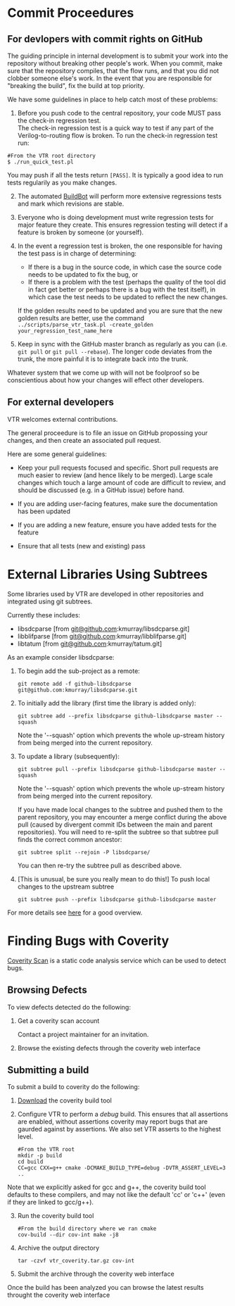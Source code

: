 Commit Proceedures
==================

For devlopers with commit rights on GitHub
------------------------------------------
The guiding principle in internal development is to submit your work into the repository without breaking other people's work.
When you commit, make sure that the repository compiles, that the flow runs, and that you did not clobber someone else's work.
In the event that you are responsible for "breaking the build", fix the build at top priority.

We have some guidelines in place to help catch most of these problems:

1.  Before you push code to the central repository, your code MUST pass the check-in regression test.  
    The check-in regression test is a quick way to test if any part of the Verilog-to-routing flow is broken.
    To run the check-in regression test run:
```shell
#From the VTR root directory
$ ./run_quick_test.pl
```
You may push if all the tests return `[PASS]`.
It is typically a good idea to run tests regularily as you make changes.

2.  The automated [BuildBot](http://builds.verilogtorouting.org:8080/waterfall) will perform more extensive regressions tests and mark which revisions are stable.

3.  Everyone who is doing development must write regression tests for major feature they create.
    This ensures regression testing will detect if a feature is broken by someone (or yourself).

4.  In the event a regression test is broken, the one responsible for having the test pass is in charge of determining:
    * If there is a bug in the source code, in which case the source code needs to be updated to fix the bug, or 
    * If there is a problem with the test (perhaps the quality of the tool did in fact get better or perhaps there is a bug with the test itself), in which case the test needs to be updated to reflect the new changes.  
    
    If the golden results need to be updated and you are sure that the new golden results are better, use the command `../scripts/parse_vtr_task.pl -create_golden your_regression_test_name_here`

5.  Keep in sync with the GitHub master branch as regularly as you can (i.e. `git pull` or `git pull --rebase`).
    The longer code deviates from the trunk, the more painful it is to integrate back into the trunk.

Whatever system that we come up with will not be foolproof so be conscientious about how your changes will effect other developers.

For external developers
-----------------------
VTR welcomes external contributions. 

The general proceedure is to file an issue on GitHub propossing your changes, and then create an associated pull request.

Here are some general guidelines:

* Keep your pull requests focused and specific.
  Short pull requests are much easier to review (and hence likely to be merged).
  Large scale changes which touch a large amount of code are difficult to review, and should be discussed (e.g. in a GitHub issue) before hand.

* If you are adding user-facing features, make sure the documentation has been updated

* If you are adding a new feature, ensure you have added tests for the feature

* Ensure that all tests (new and existing) pass

External Libraries Using Subtrees
=================================
Some libraries used by VTR are developed in other repositories and integrated using git subtrees.

Currently these includes:
* libsdcparse       [from git@github.com:kmurray/libsdcparse.git]
* libblifparse      [from git@github.com:kmurray/libblifparse.git]
* libtatum          [from git@github.com:kmurray/tatum.git]

As an example consider libsdcparse:

1. To begin add the sub-project as a remote:

    ` git remote add -f github-libsdcparse git@github.com:kmurray/libsdcparse.git `

2. To initially add the library (first time the library is added only):

    ` git subtree add --prefix libsdcparse github-libsdcparse master --squash `

    Note the '--squash' option which prevents the whole up-stream history from being merged into the current repository.

3. To update a library (subsequently):

    ` git subtree pull --prefix libsdcparse github-libsdcparse master --squash `

    Note the '--squash' option which prevents the whole up-stream history from being merged into the current repository.

    If you have made local changes to the subtree and pushed them to the parent repository, you may encounter a merge conflict
    during the above pull (caused by divergent commit IDs between the main and parent repositories).
    You will need to re-split the subtree so that subtree pull finds the correct common ancestor:

    ` git subtree split --rejoin -P libsdcparse/ `

    You can then re-try the subtree pull as described above.

4. [This is unusual, be sure you really mean to do this!] To push local changes to the upstream subtree

    ` git subtree push --prefix libsdcparse github-libsdcparse master `

For more details see [here](https://blogs.atlassian.com/2013/05/alternatives-to-git-submodule-git-subtree/) for a good overview.

Finding Bugs with Coverity
==========================
[Coverity Scan](https://scan.coverity.com) is a static code analysis service which can be used to detect bugs.

Browsing Defects
----------------
To view defects detected do the following:

1. Get a coverity scan account

    Contact a project maintainer for an invitation.

2. Browse the existing defects through the coverity web interface


Submitting a build
------------------
To submit a build to coverity do the following:

1. [Download](https://scan.coverity.com/download) the coverity build tool

2. Configure VTR to perform a *debug* build. This ensures that all assertions are enabled, without assertions coverity may report bugs that are gaurded against by assertions. We also set VTR asserts to the highest level.

    ```shell
    #From the VTR root
    mkdir -p build
    cd build
    CC=gcc CXX=g++ cmake -DCMAKE_BUILD_TYPE=debug -DVTR_ASSERT_LEVEL=3 ..
    ```

Note that we explicitly asked for gcc and g++, the coverity build tool defaults to these compilers, and may not like the default 'cc' or 'c++' (even if they are linked to gcc/g++).

3. Run the coverity build tool
    
    ```shell
    #From the build directory where we ran cmake
    cov-build --dir cov-int make -j8
    ```

4. Archive the output directory

    ```shell
    tar -czvf vtr_coverity.tar.gz cov-int
    ```

5. Submit the archive through the coverity web interface

Once the build has been analyzed you can browse the latest results throught the coverity web interface
